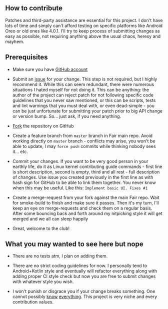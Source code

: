 How to contribute
-----------------

Patches and third-party assistance are essential for this project. I don't have lots of time
and simply can't afford testing on specific platforms like Android Oreo or old ones like 4.0.1.
I'll try to keep process of submitting changes as easy as possible, not requiring anything above the usual
chaos, heresy and mayhem.

Prerequisites
-------------

* Make sure you have [GitHub account](https://github.com/join?source=header-home)

* Submit an [issue](https://github.com/GoodKitties/Fair/issues/new) for your change. This step is not required, but I highly recommend it.
  While this can seem redundant, there were numerous situations I hated myself for not
  doing it. This can be anything: the author of the project can reject patch for not
  following specific code guidelines that you never saw mentioned, or this can be scripts,
  tests and lint warnings that you must deal with, or even dead-simple - you can be just
  unfortunate for submitting your patch prior to big API change or version bump.
  So... just ask, if you need anything.

* [Fork](https://github.com/GoodKitties/Fair/issues#fork-destination-box) the repository on GitHub

* Create a feature branch from `master` branch in Fair main repo. Avoid working
  directly on `master` branch - conflicts may arise, you won't be able to update,
  I may `force push` commits while thinking nobody sees it... etc.

* Commit your changes. If you want to be very good person in your earthly life,
  do it as Linux kernel contributing guide commands - first line is short
  description, second is empty, third and all rest - full description of
  changes. Use issue you created previously in the first line as with hash sign
  for GitHub to be able to link them together. You never know when this may be
  useful. Like this: `Implement basic UI. Fixes #1`

* Create a merge-request from your fork against the main Fair repo. Wait for
  smoke-build to finish and make sure it passes. Then it's my turn, I'll keep an eye
  on merge-requests and check them on a regular basis. After some bouncing back and
  forth around my nitpicking style it will get merged and we all can sleep happily

* Great, welcome to the club!

What you may wanted to see here but nope
--------------------------------------

* There are no tests atm, I plan on adding them.

* There are no strict coding guidelines for now. I personally tend to Android+Kotlin style
  and eventually will refactor everything along with adding proper CI style check
  but now you are free to submit changes with whatever style you wish.

* I won't punish or disgrace you if your change breaks something. One cannot
  possibly [know](https://lkml.org/lkml/2004/12/20/255) [everything](http://catb.org/esr/writings/unix-koans/zealot.html). This project is very niche and every
  contribution values.


